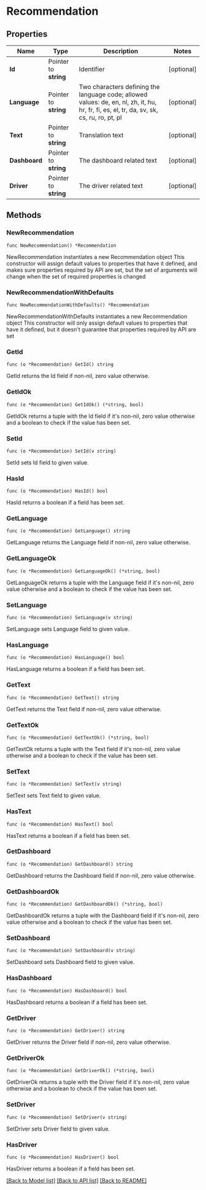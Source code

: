 # Recommendation

## Properties

Name | Type | Description | Notes
------------ | ------------- | ------------- | -------------
**Id** | Pointer to **string** | Identifier | [optional] 
**Language** | Pointer to **string** | Two characters defining the language code; allowed values: de, en, nl, zh, it, hu, hr, fr, fi, es, el, tr, da, sv, sk, cs, ru, ro, pt, pl | [optional] 
**Text** | Pointer to **string** | Translation text | [optional] 
**Dashboard** | Pointer to **string** | The dashboard related text | [optional] 
**Driver** | Pointer to **string** | The driver related text | [optional] 

## Methods

### NewRecommendation

`func NewRecommendation() *Recommendation`

NewRecommendation instantiates a new Recommendation object
This constructor will assign default values to properties that have it defined,
and makes sure properties required by API are set, but the set of arguments
will change when the set of required properties is changed

### NewRecommendationWithDefaults

`func NewRecommendationWithDefaults() *Recommendation`

NewRecommendationWithDefaults instantiates a new Recommendation object
This constructor will only assign default values to properties that have it defined,
but it doesn't guarantee that properties required by API are set

### GetId

`func (o *Recommendation) GetId() string`

GetId returns the Id field if non-nil, zero value otherwise.

### GetIdOk

`func (o *Recommendation) GetIdOk() (*string, bool)`

GetIdOk returns a tuple with the Id field if it's non-nil, zero value otherwise
and a boolean to check if the value has been set.

### SetId

`func (o *Recommendation) SetId(v string)`

SetId sets Id field to given value.

### HasId

`func (o *Recommendation) HasId() bool`

HasId returns a boolean if a field has been set.

### GetLanguage

`func (o *Recommendation) GetLanguage() string`

GetLanguage returns the Language field if non-nil, zero value otherwise.

### GetLanguageOk

`func (o *Recommendation) GetLanguageOk() (*string, bool)`

GetLanguageOk returns a tuple with the Language field if it's non-nil, zero value otherwise
and a boolean to check if the value has been set.

### SetLanguage

`func (o *Recommendation) SetLanguage(v string)`

SetLanguage sets Language field to given value.

### HasLanguage

`func (o *Recommendation) HasLanguage() bool`

HasLanguage returns a boolean if a field has been set.

### GetText

`func (o *Recommendation) GetText() string`

GetText returns the Text field if non-nil, zero value otherwise.

### GetTextOk

`func (o *Recommendation) GetTextOk() (*string, bool)`

GetTextOk returns a tuple with the Text field if it's non-nil, zero value otherwise
and a boolean to check if the value has been set.

### SetText

`func (o *Recommendation) SetText(v string)`

SetText sets Text field to given value.

### HasText

`func (o *Recommendation) HasText() bool`

HasText returns a boolean if a field has been set.

### GetDashboard

`func (o *Recommendation) GetDashboard() string`

GetDashboard returns the Dashboard field if non-nil, zero value otherwise.

### GetDashboardOk

`func (o *Recommendation) GetDashboardOk() (*string, bool)`

GetDashboardOk returns a tuple with the Dashboard field if it's non-nil, zero value otherwise
and a boolean to check if the value has been set.

### SetDashboard

`func (o *Recommendation) SetDashboard(v string)`

SetDashboard sets Dashboard field to given value.

### HasDashboard

`func (o *Recommendation) HasDashboard() bool`

HasDashboard returns a boolean if a field has been set.

### GetDriver

`func (o *Recommendation) GetDriver() string`

GetDriver returns the Driver field if non-nil, zero value otherwise.

### GetDriverOk

`func (o *Recommendation) GetDriverOk() (*string, bool)`

GetDriverOk returns a tuple with the Driver field if it's non-nil, zero value otherwise
and a boolean to check if the value has been set.

### SetDriver

`func (o *Recommendation) SetDriver(v string)`

SetDriver sets Driver field to given value.

### HasDriver

`func (o *Recommendation) HasDriver() bool`

HasDriver returns a boolean if a field has been set.


[[Back to Model list]](../README.md#documentation-for-models) [[Back to API list]](../README.md#documentation-for-api-endpoints) [[Back to README]](../README.md)


